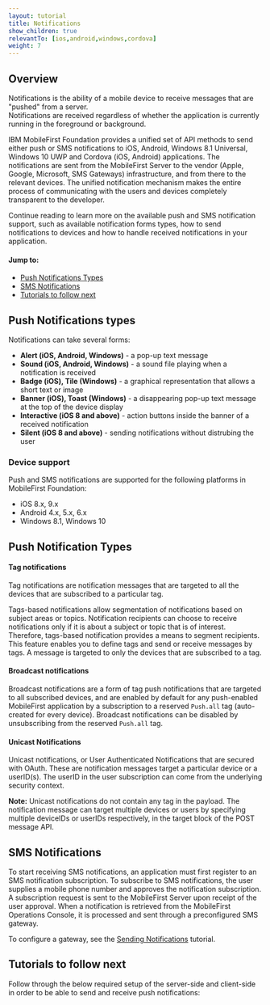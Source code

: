 ```yaml
---
layout: tutorial
title: Notifications
show_children: true
relevantTo: [ios,android,windows,cordova]
weight: 7
---
```

## Overview
Notifications is the ability of a mobile device to receive messages that are "pushed" from a server.  
Notifications are received regardless of whether the application is currently running in the foreground or background.  

IBM MobileFirst Foundation provides a unified set of API methods to send either push or SMS notifications to iOS, Android, Windows 8.1 Universal, Windows 10 UWP and Cordova (iOS, Android) applications. The notifications are sent from the MobileFirst Server to the vendor (Apple, Google, Microsoft, SMS Gateways) infrastructure, and from there to the relevant devices. The unified notification mechanism makes the entire process of communicating with the users and devices completely transparent to the developer.

Continue reading to learn more on the available push and SMS notification support, such as available notification forms types, how to send notifications to devices and how to handle received notifications in your application.

#### Jump to:

* [Push Notifications Types](#push-notifications-types)
* [SMS Notifications](#sms-notifications)
* [Tutorials to follow next](#tutorials-to-follow-next)

## Push Notifications types
Notifications can take several forms:

* **Alert (iOS, Android, Windows)** -  a pop-up text message
* **Sound (iOS, Android, Windows)** - a sound file playing when a notification is received
* **Badge (iOS), Tile (Windows)** - a graphical representation that allows a short text or image
* **Banner (iOS), Toast (Windows)** - a disappearing pop-up text message at the top of the device display
* **Interactive (iOS 8 and above)** - action buttons inside the banner of a received notification
* **Silent (iOS 8 and above)** - sending notifications without distrubing the user

### Device support
Push and SMS notifications are supported for the following platforms in MobileFirst Foundation:

* iOS 8.x, 9.x
* Android 4.x, 5.x, 6.x
* Windows 8.1, Windows 10

## Push Notification Types 

#### Tag notifications
Tag notifications are notification messages that are targeted to all the devices that are subscribed to a particular tag.  

Tags-based notifications allow segmentation of notifications based on subject areas or topics. Notification recipients can choose to receive notifications only if it is about a subject or topic that is of interest. Therefore, tags-based notification provides a means to segment recipients. This feature enables you to define tags and send or receive messages by tags. A message is targeted to only the devices that are subscribed to a tag.

#### Broadcast notifications
Broadcast notifications are a form of tag push notifications that are targeted to all subscribed devices, and are enabled by default for any push-enabled MobileFirst application by a subscription to a reserved `Push.all` tag (auto-created for every device). Broadcast notifications can be disabled by unsubscribing from the reserved `Push.all` tag.

#### Unicast Notifications
Unicast notifications, or User Authenticated Notifications that are secured with OAuth. These are notification messages target a particular device or a userID(s). The userID in the user subscription can come from the underlying security context.

**Note:** Unicast notifications do not contain any tag in the payload. The notification message can target multiple devices or users by specifying multiple deviceIDs or userIDs respectively, in the target block of the POST message API.

## SMS Notifications
To start receiving SMS notifications, an application must first register to an SMS notification subscription. To subscribe to SMS notifications, the user supplies a mobile phone number and approves the notification subscription. A subscription request is sent to the MobileFirst Server upon receipt of the user approval. When a notification is retrieved from the MobileFirst Operations Console, it is processed and sent through a preconfigured SMS gateway.

To configure a gateway, see the [Sending Notifications](sending-notifications) tutorial.

## Tutorials to follow next
Follow through the below required setup of the server-side and client-side in order to be able to send and receive push notifications:
